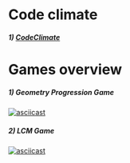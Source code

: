 # Code climate
##### 1) [CodeClimate](https://codeclimate.com/github/qwerty1112333/metodology)
# Games overview
##### 1) Geometry Progression Game
[![asciicast](https://asciinema.org/a/ZZ1YRhv78Zw5lKYK4kbVYAa13.svg)](https://asciinema.org/a/ZZ1YRhv78Zw5lKYK4kbVYAa13)

##### 2) LCM Game
[![asciicast](https://asciinema.org/a/BomL1Z2jK6mXhtPWcQLdWs0vk.svg)](https://asciinema.org/a/BomL1Z2jK6mXhtPWcQLdWs0vk)
